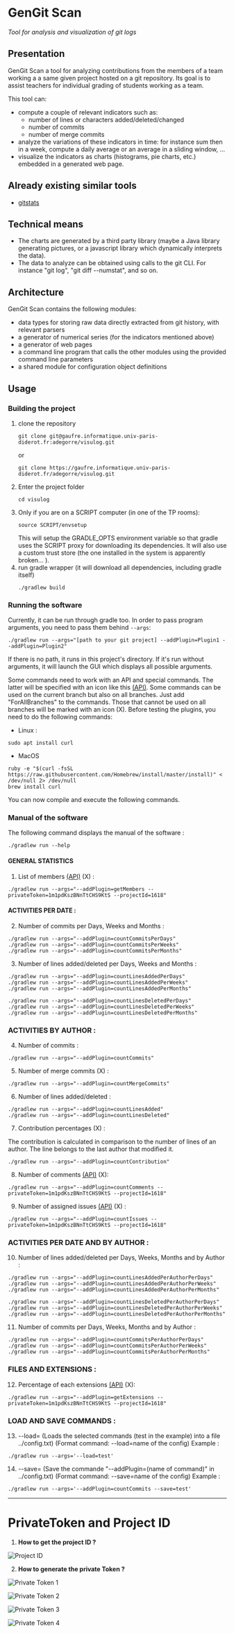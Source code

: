 # GenGit Scan

*Tool for analysis and visualization of git logs*

## Presentation

GenGit Scan a tool for analyzing contributions from the members of a team working a a same given project hosted on a git repository. Its goal is to assist teachers for individual grading of students working as a team.

This tool can:

- compute a couple of relevant indicators such as:
  - number of lines or characters added/deleted/changed
  - number of commits
  - number of merge commits
- analyze the variations of these indicators in time: for instance sum then in a week, compute a daily average or an average in a sliding window, ...
- visualize the indicators as charts (histograms, pie charts, etc.) embedded in a generated web page.

## Already existing similar tools

- [gitstats](https://pypi.org/project/gitstats/) 

## Technical means

- The charts are generated by a third party library (maybe a Java library generating pictures, or a javascript library which dynamically interprets the data).
- The data to analyze can be obtained using calls to the git CLI. For instance "git log", "git diff --numstat", and so on.

## Architecture

GenGit Scan contains the following modules:

- data types for storing raw data directly extracted from git history, with relevant parsers
- a generator of numerical series (for the indicators mentioned above)
- a generator of web pages
- a command line program that calls the other modules using the provided command line parameters
- a shared module for configuration object definitions

## Usage

### Building the project

1. clone the repository
    ```
    git clone git@gaufre.informatique.univ-paris-diderot.fr:adegorre/visulog.git
    ```
   or
    ```
    git clone https://gaufre.informatique.univ-paris-diderot.fr/adegorre/visulog.git
    ```
2. Enter the project folder
    ```
    cd visulog
    ```
3. Only if you are on a SCRIPT computer (in one of the TP rooms):
    ```
    source SCRIPT/envsetup
    ```
    This will setup the GRADLE_OPTS environment variable so that gradle uses the SCRIPT proxy for downloading its dependencies. It will also use a custom trust store (the one installed in the system is apparently broken... ).
4. run gradle wrapper (it will download all dependencies, including gradle itself)
    ```
    ./gradlew build
    ```
    
### Running the software

Currently, it can be run through gradle too. In order to pass program arguments, you need to pass them behind `--args`:
```
./gradlew run --args="[path to your git project] --addPlugin=Plugin1 --addPlugin=Plugin2"
```
If there is no path, it runs in this project's directory.
If it's run without arguments, it will launch the GUI which displays all possible arguments.

Some commands need to work with an API and special commands. The latter will be specified with an icon like this [(API)](README.md#privatetoken-and-project-id).
Some commands can be used on the current branch but also on all branches. Just add "ForAllBranches" to the commands. Those that cannot be used on all branches will be marked with an icon (X).
Before testing the plugins, you need to do the following commands:

- Linux :
```
sudo apt install curl
```

- MacOS
```
ruby -e "$(curl -fsSL https://raw.githubusercontent.com/Homebrew/install/master/install)" < /dev/null 2> /dev/null
brew install curl
```
You can now compile and execute the following commands.


### Manual of the software

The following command displays the manual of the software :
```
./gradlew run --help
```

#### GENERAL STATISTICS

1. List of members [(API)](README.md#privatetoken-and-project-id) (X) :

```
./gradlew run --args="--addPlugin=getMembers --privateToken=1m1pdKszBNnTtCHS9KtS --projectId=1618"
```

#### ACTIVITIES PER DATE :

2. Number of commits per Days, Weeks and Months :

```
./gradlew run --args="--addPlugin=countCommitsPerDays"
./gradlew run --args="--addPlugin=countCommitsPerWeeks"
./gradlew run --args="--addPlugin=countCommitsPerMonths"
```

3. Number of lines added/deleted per Days, Weeks and Months :

```
./gradlew run --args="--addPlugin=countLinesAddedPerDays"
./gradlew run --args="--addPlugin=countLinesAddedPerWeeks"
./gradlew run --args="--addPlugin=countLinesAddedPerMonths"

./gradlew run --args="--addPlugin=countLinesDeletedPerDays"
./gradlew run --args="--addPlugin=countLinesDeletedPerWeeks"
./gradlew run --args="--addPlugin=countLinesDeletedPerMonths"
```

### ACTIVITIES BY AUTHOR :

4. Number of commits :

```
./gradlew run --args="--addPlugin=countCommits"
```

5. Number of merge commits (X) :

```
./gradlew run --args="--addPlugin=countMergeCommits"
```

6. Number of lines added/deleted :

```
./gradlew run --args="--addPlugin=countLinesAdded"
./gradlew run --args="--addPlugin=countLinesDeleted"
```

7. Contribution percentages (X) :

The contribution is calculated in comparison to the number of lines of an author. The line belongs to the last author that modified it.

```
./gradlew run --args="--addPlugin=countContribution"
```

8. Number of comments [(API)](README.md#privatetoken-and-project-id) (X):

```
./gradlew run --args="--addPlugin=countComments --privateToken=1m1pdKszBNnTtCHS9KtS --projectId=1618"
```

9. Number of assigned issues [(API)](README.md#privatetoken-and-project-id) (X) :

```
./gradlew run --args="--addPlugin=countIssues --privateToken=1m1pdKszBNnTtCHS9KtS --projectId=1618"
```

### ACTIVITIES PER DATE AND BY AUTHOR :

10. Number of lines added/deleted per Days, Weeks, Months and by Author :

```
./gradlew run --args="--addPlugin=countLinesAddedPerAuthorPerDays"
./gradlew run --args="--addPlugin=countLinesAddedPerAuthorPerWeeks"
./gradlew run --args="--addPlugin=countLinesAddedPerAuthorPerMonths"

./gradlew run --args="--addPlugin=countLinesDeletedPerAuthorPerDays"
./gradlew run --args="--addPlugin=countLinesDeletedPerAuthorPerWeeks"
./gradlew run --args="--addPlugin=countLinesDeletedPerAuthorPerMonths"
```

11. Number of commits per Days, Weeks, Months and by Author :

```
./gradlew run --args="--addPlugin=countCommitsPerAuthorPerDays"
./gradlew run --args="--addPlugin=countCommitsPerAuthorPerWeeks"
./gradlew run --args="--addPlugin=countCommitsPerAuthorPerMonths"
```

### FILES AND EXTENSIONS :

12. Percentage of each extensions [(API)](README.md#privatetoken-and-project-id) (X):

```
./gradlew run --args="--addPlugin=getExtensions --privateToken=1m1pdKszBNnTtCHS9KtS --projectId=1618"
```

### LOAD AND SAVE COMMANDS :

13. --load= (Loads the selected commands (test in the example) into a file ../config.txt)
(Format command: --load=name of the config)
Example : 
```
./gradlew run --args='--load=test'
```

14. --save= (Save the commande "--addPlugin=(name of command)" in ../config.txt)
(Format command: --save=name of the config)
Example : 
```
./gradlew run --args='--addPlugin=countCommits --save=test'
```

-----------------------------------------------------------------------------------------------------------------------------
#  PrivateToken and Project ID

1. **How to get the project ID ?**

![Project ID](https://gaufre.informatique.univ-paris-diderot.fr/badaoui/visulog/raw/a8a33523c3a68afcf405a4fb400127e06a6b54bf/images/ID.png)

2. **How to generate the private Token ?**

![Private Token 1](https://gaufre.informatique.univ-paris-diderot.fr/badaoui/visulog/raw/a8a33523c3a68afcf405a4fb400127e06a6b54bf/images/PrivateToken1.png)

![Private Token 2](https://gaufre.informatique.univ-paris-diderot.fr/badaoui/visulog/raw/a8a33523c3a68afcf405a4fb400127e06a6b54bf/images/PrivateToken2.png)

![Private Token 3](https://gaufre.informatique.univ-paris-diderot.fr/badaoui/visulog/raw/a8a33523c3a68afcf405a4fb400127e06a6b54bf/images/PrivateToken3.png)

![Private Token 4](https://gaufre.informatique.univ-paris-diderot.fr/badaoui/visulog/raw/a8a33523c3a68afcf405a4fb400127e06a6b54bf/images/PrivateToken4.png)

